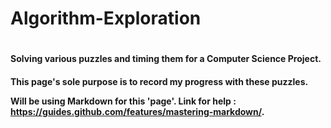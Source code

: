 # Algorithm-Exploration
# <h4> Solving various puzzles and timing them for a Computer Science Project. 
<h4> This page's sole purpose is to record my progress with these puzzles. 

Will be using Markdown for this 'page'. Link for help : https://guides.github.com/features/mastering-markdown/. 

